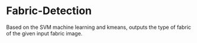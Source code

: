 # Fabric-Detection
Based on the SVM machine learning and kmeans, outputs the type of fabric of the given input fabric image.
